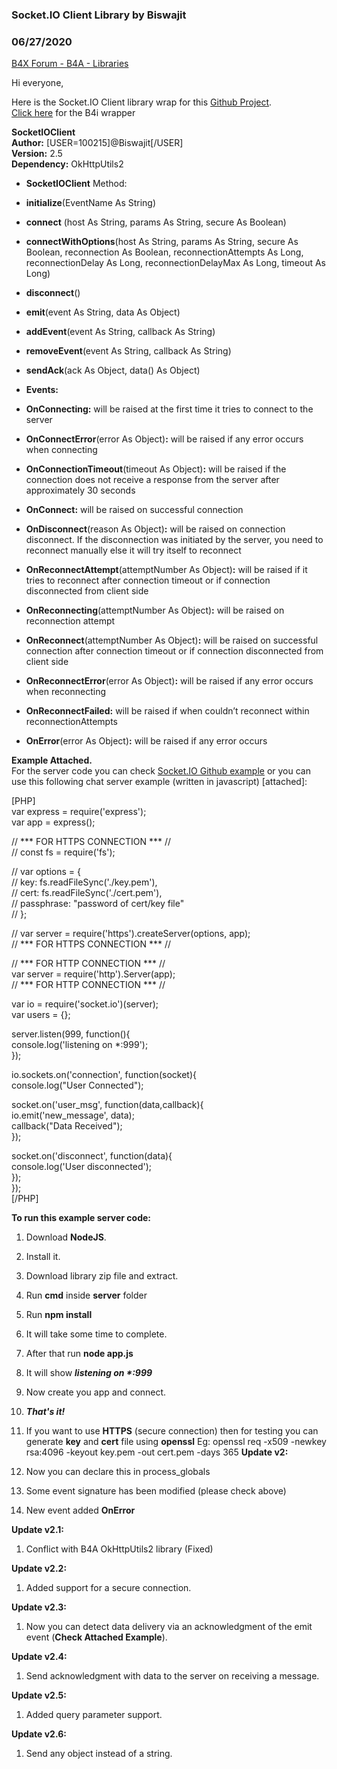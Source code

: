 ### Socket.IO Client Library by Biswajit
### 06/27/2020
[B4X Forum - B4A - Libraries](https://www.b4x.com/android/forum/threads/117638/)

Hi everyone,  
  
Here is the Socket.IO Client library wrap for this [Github Project](https://github.com/socketio/socket.io-client-java).  
[Click here](https://www.b4x.com/android/forum/threads/socket-io-client-library.117619/) for the B4i wrapper  
  
**SocketIOClient  
Author:** [USER=100215]@Biswajit[/USER]  
**Version:** 2.5  
**Dependency:** OkHttpUtils2  

- **SocketIOClient**
Method:

- **initialize**(EventName As String)
- **connect** (host As String, params As  String, secure As Boolean)
- **connectWithOptions**(host As String, params As  String, secure As Boolean, reconnection As Boolean, reconnectionAttempts As Long, reconnectionDelay As Long, reconnectionDelayMax As Long, timeout As Long)
- **disconnect**()
- **emit**(event As String, data As Object)
- **addEvent**(event As String, callback As String)
- **removeEvent**(event As String, callback As String)
- **sendAck**(ack As  Object, data() As  Object)

- **Events:**

- **OnConnecting:** will be raised at the first time it tries to connect to the server
- **OnConnectError**(error As Object)**:** will be raised if any error occurs when connecting
- **OnConnectionTimeout**(timeout As Object)******:****** will be raised if the connection does not receive a response from the server after approximately 30 seconds
- **OnConnect:** will be raised on successful connection
- **OnDisconnect**(reason As Object)**:** will be raised on connection disconnect. If the disconnection was initiated by the server, you need to reconnect manually else it will try itself to reconnect
- **OnReconnectAttempt**(attemptNumber As Object)**:** will be raised if it tries to reconnect after connection timeout or if connection disconnected from client side
- **OnReconnecting**(attemptNumber As Object)**:** will be raised on reconnection attempt
- **OnReconnect**(attemptNumber As Object)**:** will be raised on successful connection after connection timeout or if connection disconnected from client side
- **OnReconnectError**(error As Object)**:** will be raised if any error occurs when reconnecting
- **OnReconnectFailed:** will be raised if when couldn’t reconnect within reconnectionAttempts
- **OnError**(error As Object)**:** will be raised if any error occurs

  
**Example Attached.**  
For the server code you can check [Socket.IO Github example](https://github.com/socketio/socket.io/blob/master/examples/chat/index.js) or you can use this following chat server example (written in javascript) [attached]:  
  
[PHP]  
var express = require('express');  
var app = express();  
  
// \*\*\* FOR HTTPS CONNECTION \*\*\* //  
// const fs = require('fs');  
  
// var options = {  
// key: fs.readFileSync('./key.pem'),  
// cert: fs.readFileSync('./cert.pem'),  
// passphrase: "password of cert/key file"  
// };  
  
// var server = require('https').createServer(options, app);  
// \*\*\* FOR HTTPS CONNECTION \*\*\* //  
  
  
// \*\*\* FOR HTTP CONNECTION \*\*\* //  
var server = require('http').Server(app);  
// \*\*\* FOR HTTP CONNECTION \*\*\* //  
  
var io = require('socket.io')(server);  
var users = {};  
  
  
server.listen(999, function(){  
 console.log('listening on \*:999');  
});  
  
io.sockets.on('connection', function(socket){  
 console.log("User Connected");  
  
 socket.on('user\_msg', function(data,callback){  
 io.emit('new\_message', data);  
 callback("Data Received");  
 });  
  
 socket.on('disconnect', function(data){  
 console.log('User disconnected');  
 });  
});  
[/PHP]  
  
**To run this example server code:**  

1. Download **NodeJS**.
2. Install it.
3. Download library zip file and extract.
4. Run **cmd** inside **server** folder
5. Run **npm install**
6. It will take some time to complete.
7. After that run **node app.js**
8. It will show ***listening on \*:999***
9. Now create you app and connect.
10. ***That's it!***
11. If you want to use **HTTPS** (secure connection) then for testing you can generate **key** and **cert** file using **openssl**
Eg: openssl req -x509 -newkey rsa:4096 -keyout key.pem -out cert.pem -days 365
**Update v2:**  

1. Now you can declare this in process\_globals
2. Some event signature has been modified (please check above)
3. New event added **OnError**

**Update v2.1:**  

1. Conflict with B4A OkHttpUtils2 library (Fixed)

**Update v2.2:**  

1. Added support for a secure connection.

**Update v2.3:**  

1. Now you can detect data delivery via an acknowledgment of the emit event (**Check Attached Example**).

**Update v2.4:**  

1. Send acknowledgment with data to the server on receiving a message.

**Update v2.5:**  

1. Added query parameter support.

**Update v2.6:**  

1. Send any object instead of a string.
